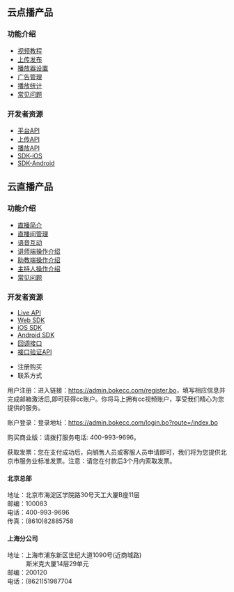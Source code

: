 <div class="content" id="content">
    <div class="cont1 clearfix">
        <div class="lianj fl">
            <h2>云点播产品</h2>
            <div class="bor"><h3>功能介绍</h3></div>
            <ul class="clearfix">
                <li><a href="https://doc.bokecc.com/vod/manual/video">视频教程</a></li>
                <li><a href="https://doc.bokecc.com/vod/manual/videomanager/upload">上传发布</a></li>
                <li><a href="https://doc.bokecc.com/vod/manual/player">播放器设置</a></li>
                <li><a href="https://doc.bokecc.com/vod/manual/ad">广告管理</a></li>
                <li><a href="https://doc.bokecc.com/vod/manual/count">播放统计</a></li>
                <li><a href="https://doc.bokecc.com/vod/manual/faq">常见问题</a></li>
            </ul>
            <div class="bor"><h3>开发者资源</h3></div>
            <ul class="clearfix">
                <li><a href="https://doc.bokecc.com/vod/dev/SparkAPI/spark01">平台API</a></li>
                <li><a href="https://doc.bokecc.com/vod/dev/uploadAPI/upload01">上传API</a></li>
                <li><a href="https://doc.bokecc.com/vod/dev/PlayerAPI/player01">播放API</a></li>
                <li><a href="https://doc.bokecc.com/vod/dev/SDK-iOS">SDK-iOS</a></li>
                <li><a href="https://doc.bokecc.com/vod/dev/SDK-Android">SDK-Android</a></li>
            </ul>
        </div>
        <div class="shu"></div>
        <div class="lianj fr">
            <h2>云直播产品</h2>
            <div class="bor"><h3>功能介绍</h3></div>
            <ul class="clearfix">
                <li><a href="https://doc.bokecc.com/live/manual/introduction/">直播简介</a></li>
                <li><a href="https://doc.bokecc.com/live/manual/liveroom/">直播间管理</a></li>
                <li><a href="https://doc.bokecc.com/live/manual/interaction/voice/">语音互动</a></li>
                <li><a href="https://doc.bokecc.com/live/manual/publisher/">讲师端操作介绍</a></li>
                <li><a href="https://doc.bokecc.com/live/manual/assistant/">助教端操作介绍</a></li>
                <li><a href="https://doc.bokecc.com/live/manual/manage/">主持人操作介绍</a></li>
                <li><a href="https://doc.bokecc.com/live/faq/">常见问题</a></li>
            </ul>
            <div class="bor"><h3>开发者资源</h3></div>
            <ul class="clearfix">
                <li><a href="https://doc.bokecc.com/live/dev/liveapi/">Live API</a></li>
                <li><a href="https://doc.bokecc.com/live/dev/websdk/">Web SDK</a></li>                
                <li><a href="https://doc.bokecc.com/live/dev/ios_sdk/">iOS SDK </a></li>
                <li><a href="https://doc.bokecc.com/live/dev/android_sdk/">Android SDK</a></li>                                
                <li><a href="https://doc.bokecc.com/live/dev/callback/">回调接口</a></li>
                <li><a href="https://doc.bokecc.com/live/dev/verification/">接口验证API</a></li>
            </ul>
        </div>
    </div>
    <div class="cont2">
        <ul class="anniu clearfix">
            <li class="active">注册购买</li>
            <li>联系方式<i class="shu"></i></li>
        </ul>
        <div class="txtBox">
            <div class="div1 active">
                <p><span>用户注册：</span>进入链接：<a href="https://admin.bokecc.com/register.bo">https://admin.bokecc.com/register.bo</a>，填写相应信息并完成邮箱激活后,即可获得cc账户。你将马上拥有cc视频账户，享受我们精心为您提供的服务。</p>
                <p><span>账户登录：</span>登录地址：<a href="https://admin.bokecc.com/login.bo?route=/index.bo">https://admin.bokecc.com/login.bo?route=/index.bo</a></p>
                <p><span>购买商业版：</span>请拨打服务电话: 400-993-9696。</p>
                <p><span>获取发票：</span>您在支付成功后，向销售人员或客服人员申请即可，我们将为您提供北京市服务业标准发票。注意：请您在付款后3个月内索取发票。</p>
            </div>
            <div class="div1 clearfix">
                <div class="fl">
                    <h4>北京总部</h4>
                    <p>地址：北京市海淀区学院路30号天工大厦B座11层<br>邮编：100083<br>电话：400-993-9696<br>传真：(8610)82885758</p>
                </div>
                <div class="fl">
                    <h4>上海分公司</h4>
                    <p>地址：上海市浦东新区世纪大道1090号(近商城路)<br>&nbsp;&nbsp;&nbsp;&nbsp;&nbsp;&nbsp;&nbsp;&nbsp;&nbsp;&nbsp;&nbsp;斯米克大厦14层29单元<br>邮编：200120<br>电话：(8621)51987704</p>
                </div>
            </div>
        </div>
    </div>
</div>
